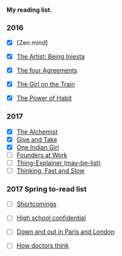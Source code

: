 #### My reading list.

### 2016 
- [x] [Zen mind]
- [x] [The Artist: Being Iniesta](https://www.amazon.ca/The-Artist/dp/147223233X)
- [x] [The four Agreements](https://www.amazon.ca/Four-Agreements-Practical-Personal-Freedom/dp/1878424319/ref=sr_1_1?s=books&ie=UTF8&qid=1489898707&sr=1-1&keywords=The+four+Agreements)
- [x] [The Girl on the Train](https://www.amazon.com/Girl-Train-Paula-Hawkins/dp/1594634025/ref=sr_1_1?s=books&ie=UTF8&qid=1489899320&sr=1-1&keywords=the+girl+on+the+train)
- [x] [The Power of Habit](https://www.amazon.ca/Power-Habit-What-Life-Business/dp/0385669763/ref=pd_sim_14_1?_encoding=UTF8&psc=1&refRID=3HYM6CS3DWKF80NGWT1C)


### 2017 
- [x] [The Alchemist](https://www.amazon.ca/Alchemist-Paulo-Coelho-ebook/dp/B00U6SFUSS/ref=sr_1_1?s=books&ie=UTF8&qid=1489898691&sr=1-1&keywords=the+alchemist) 
- [x] [Give and Take](https://www.amazon.ca/Give-Take-Helping-Others-Success/dp/0670026557/ref=sr_1_1?s=books&ie=UTF8&qid=1489898679&sr=1-1&keywords=give+and+take) 
- [x] [One Indian Girl](https://www.amazon.com/One-Indian-Girl-Chetan-Bhagat/dp/8129142147) 
- [ ] [Founders at Work](https://www.amazon.ca/Founders-Work-Stories-Startups-Early/dp/1430210788)
- [ ] [Thing-Explainer (may-be-list)]()
- [ ] [Thinking, Fast and Slow](https://www.amazon.ca/Thinking-Fast-Slow-Daniel-Kahneman/dp/0385676530/ref=sr_1_2?ie=UTF8&qid=1489899665) 

### 2017 Spring to-read list 

- [ ] [Shortcomings](http://amzn.to/2mETqyq)
- [ ] [High school confidential](https://www.amazon.com/High-School-Confidential-Secrets-Undercover/dp/074328366X/ref=sr_1_1?s=books&ie=UTF8&qid=1489899159&sr=1-1&keywords=High+school+confidential)
- [ ] [Down and out in Paris and London](https://www.amazon.com/Down-Paris-London-George-Orwell/dp/015626224X/ref=sr_1_1?s=books&ie=UTF8&qid=1489899179&sr=1-1&keywords=Down+and+out+in+Paris+and+London)
- [ ] [How doctors think](https://www.amazon.com/How-Doctors-Think-Jerome-Groopman/dp/0547053649/ref=sr_1_1?s=books&ie=UTF8&qid=1489899197&sr=1-1&keywords=how+doctors+think)

